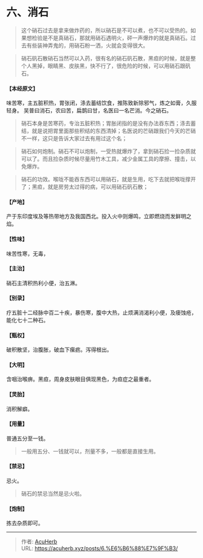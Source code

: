 # 六、消石


> 这个硝石过去是拿来做炸药的，所以硝石是不可以煮，也不可以受热的。如果想检验是不是真硝石，那就用硝石遇明火，砰一声爆炸的就是真硝石。过去有些装神弄鬼的，用硝石粉一洒，火就会变得很大。

> 硝石矾石散硝石当然可以入药，很有名的硝石矾石散，黑疸的时候，就是整个人黑掉，眼睛黑、皮肤黑，快不行了，很危险的时候，可以用硝石跟矾石。

#### 【本经原文】
味苦寒，主五脏积热，胃张闭，涤去蓄结饮食，推陈致新除邪气，炼之如膏，久服轻身。
吴普曰消石，农曰苦，扁鹊曰甘，名医曰一名芒消。今之硝石。

> 硝石本身是苦寒药，专治五脏积热；胃胀闭指的是没有办法吞东西；涤去蓄结，就是说把胃里面那些积结的东西清掉；‍‍‍名医说的芒硝跟我们今天的芒硝不一样，这只是告诉大家过去有用过这个名；

> 硝石如何炮制。硝石不可以炮制，一受热就爆炸了，拿到硝石捡一捡杂质就可以了。而且捡杂质时候尽量用竹木工具，减少金属工具的摩擦、撞击，以免爆炸。

> 硝石的功效。喉咙不能吞东西可以用硝石，就是生用，吃下去就把喉咙撑开了；黑疸，就是房劳太过得的病，可以用硝石矾石散；


#### 【产地】
产于东印度埃及等热带地方及我国西北。投入火中则爆鸣，立即燃烧而发鲜明之焰。
#### 【性味】
味苦性寒，无毒，
#### 【主治】
硝石主清积热利小便，治五淋。
#### 【别录】
疗五脏十二经脉中百二十疾，暴伤寒，腹中大热，止烦满消渴利小便，及瘘蚀疮，能化七十二种石。
#### 【甄权】
破积散坚，治腹胀，破血下瘰疬。泻得根出。
#### 【大明】
含咽治喉痹。黑疸，周身皮肤眼目俱现黑色，为疸症之最重者。
#### 【灵胎】
消积解癖。
#### 【用量】
普通五分至一钱。

> 一般用五分、一钱就可以，剂量不多，一般都是直接生用。

#### 【禁忌】
忌火。

> 硝石的禁忌当然是忌火啦。

#### 【炮制】
拣去杂质即可。

---

> 作者: [AcuHerb](https://acuherb.xyz)  
> URL: https://acuherb.xyz/posts/6.%E6%B6%88%E7%9F%B3/  

